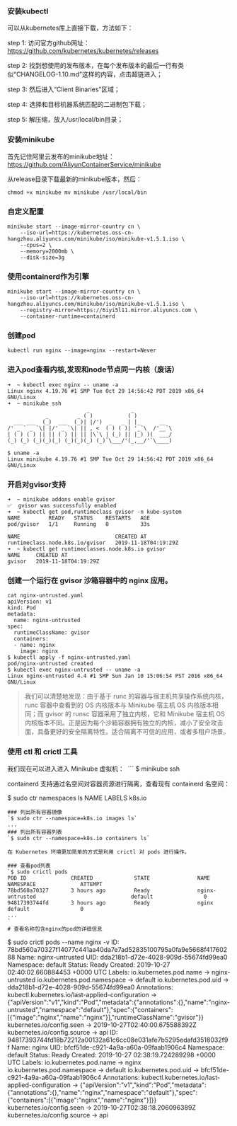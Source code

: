 ### 安装kubectl
可以从kubernetes库上直接下载，方法如下：

step 1: 访问官方github网址：https://github.com/kubernetes/kubernetes/releases

step 2: 找到想使用的发布版本，在每个发布版本的最后一行有类似“CHANGELOG-1.10.md”这样的内容，点击超链进入；

step 3: 然后进入“Client Binaries”区域；

step 4: 选择和目标机器系统匹配的二进制包下载；

step 5: 解压缩，放入/usr/local/bin目录；

### 安装minikube
首先记住阿里云发布的minikube地址：https://github.com/AliyunContainerService/minikube

从release目录下载最新的minikube版本，然后：

`chmod +x minikube
mv minikube /usr/local/bin`



### 自定义配置
```
minikube start --image-mirror-country cn \
    --iso-url=https://kubernetes.oss-cn-hangzhou.aliyuncs.com/minikube/iso/minikube-v1.5.1.iso \
    --cpus=2 \
    --memory=2000mb \
    --disk-size=3g
```


### 使用containerd作为引擎
```
minikube start --image-mirror-country cn \
    --iso-url=https://kubernetes.oss-cn-hangzhou.aliyuncs.com/minikube/iso/minikube-v1.5.1.iso \
    --registry-mirror=https://6iyi5l11.mirror.aliyuncs.com \
    --container-runtime=containerd
```

### 创建pod
```
kubectl run nginx --image=nginx --restart=Never
```
### 进入pod查看内核,发现和node节点同一内核（废话）
```
➜  ~ kubectl exec nginx -- uname -a                 
Linux nginx 4.19.76 #1 SMP Tue Oct 29 14:56:42 PDT 2019 x86_64 GNU/Linux
➜  ~ minikube ssh
                         _             _            
            _         _ ( )           ( )           
  ___ ___  (_)  ___  (_)| |/')  _   _ | |_      __  
/' _ ` _ `\| |/' _ `\| || , <  ( ) ( )| '_`\  /'__`\
| ( ) ( ) || || ( ) || || |\`\ | (_) || |_) )(  ___/
(_) (_) (_)(_)(_) (_)(_)(_) (_)`\___/'(_,__/'`\____)

$ uname -a
Linux minikube 4.19.76 #1 SMP Tue Oct 29 14:56:42 PDT 2019 x86_64 GNU/Linux

```
### 开启对gvisor支持
```
➜  ~ minikube addons enable gvisor
✅  gvisor was successfully enabled
➜  ~ kubectl get pod,runtimeclass gvisor -n kube-system
NAME         READY   STATUS    RESTARTS   AGE
pod/gvisor   1/1     Running   0          33s

NAME                              CREATED AT
runtimeclass.node.k8s.io/gvisor   2019-11-18T04:19:29Z
➜  ~ kubectl get runtimeclasses.node.k8s.io gvisor     
NAME     CREATED AT
gvisor   2019-11-18T04:19:29Z
```
### 创建一个运行在 gvisor 沙箱容器中的 nginx 应用。
```
cat nginx-untrusted.yaml
apiVersion: v1
kind: Pod
metadata:
  name: nginx-untrusted
spec:
  runtimeClassName: gvisor
  containers:
  - name: nginx
    image: nginx
$ kubectl apply -f nginx-untrusted.yaml
pod/nginx-untrusted created
$ kubectl exec nginx-untrusted -- uname -a
Linux nginx-untrusted 4.4 #1 SMP Sun Jan 10 15:06:54 PST 2016 x86_64 GNU/Linux
```
> 我们可以清楚地发现：由于基于 runc 的容器与宿主机共享操作系统内核，runc 容器中查看到的 OS 内核版本与 Minikube 宿主机 OS 内核版本相同；而 gvisor 的 runsc 容器采用了独立内核，它和 Minikube 宿主机 OS 内核版本不同。正是因为每个沙箱容器拥有独立的内核，减小了安全攻击面，具备更好的安全隔离特性。适合隔离不可信的应用，或者多租户场景。

### 使用 ctl 和 crictl 工具


我们现在可以进入进入 Minikube 虚拟机：
 ```
$ minikube ssh

containerd 支持通过名空间对容器资源进行隔离，查看现有 containerd 名空间：

$ sudo ctr namespaces ls
NAME   LABELS
k8s.io
```
### 列出所有容器镜像
`$ sudo ctr --namespace=k8s.io images ls`
...
### 列出所有容器列表
`$ sudo ctr --namespace=k8s.io containers ls`

在 Kubernetes 环境更加简单的方式是利用 crictl 对 pods 进行操作。

### 查看pod列表
`$ sudo crictl pods
POD ID              CREATED             STATE               NAME                                         NAMESPACE              ATTEMPT
78bd560a70327       3 hours ago         Ready               nginx-untrusted                              default                0
94817393744fd       3 hours ago         Ready               nginx                                        default                0
...
`
# 查看名称包含nginx的pod的详细信息
```
$ sudo crictl pods --name nginx -v
ID: 78bd560a70327f14077c441aa40da7e7ad52835100795a0fa9e5668f41760288
Name: nginx-untrusted
UID: dda218b1-d72e-4028-909d-55674fd99ea0
Namespace: default
Status: Ready
Created: 2019-10-27 02:40:02.660884453 +0000 UTC
Labels:
    io.kubernetes.pod.name -> nginx-untrusted
    io.kubernetes.pod.namespace -> default
    io.kubernetes.pod.uid -> dda218b1-d72e-4028-909d-55674fd99ea0
Annotations:
    kubectl.kubernetes.io/last-applied-configuration -> {"apiVersion":"v1","kind":"Pod","metadata":{"annotations":{},"name":"nginx-untrusted","namespace":"default"},"spec":{"containers":[{"image":"nginx","name":"nginx"}],"runtimeClassName":"gvisor"}}
    kubernetes.io/config.seen -> 2019-10-27T02:40:00.675588392Z
    kubernetes.io/config.source -> api
ID: 94817393744fd18b72212a00132a61c6cc08e031afe7b5295edafd3518032f9f
Name: nginx
UID: bfcf51de-c921-4a9a-a60a-09faab1906c4
Namespace: default
Status: Ready
Created: 2019-10-27 02:38:19.724289298 +0000 UTC
Labels:
    io.kubernetes.pod.name -> nginx
    io.kubernetes.pod.namespace -> default
    io.kubernetes.pod.uid -> bfcf51de-c921-4a9a-a60a-09faab1906c4
Annotations:
    kubectl.kubernetes.io/last-applied-configuration -> {"apiVersion":"v1","kind":"Pod","metadata":{"annotations":{},"name":"nginx","namespace":"default"},"spec":{"containers":[{"image":"nginx","name":"nginx"}]}}
    kubernetes.io/config.seen -> 2019-10-27T02:38:18.206096389Z
    kubernetes.io/config.source -> api
```

